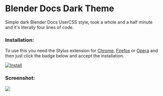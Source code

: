 # Blender Docs Dark Theme
Simple dark Blender Docs UserCSS style, took a whole and a half minute and it's literally four lines of code.

### Installation:
To use this you need the Stylus extension for [Chrome](https://chrome.google.com/webstore/detail/stylus/clngdbkpkpeebahjckkjfobafhncgmne), [Firefox](https://addons.mozilla.org/en-US/android/addon/styl-us/) or [Opera](https://addons.opera.com/es/extensions/details/stylus/) and then just click the badge below and accept the installation.

[![Install](https://img.shields.io/badge/Install%20directly%20with-Stylus-00adad.svg)](https://raw.githubusercontent.com/ikorobus/dynasty-scans-dark-theme/main/dsdt.user.css)

### Screenshot:
<img align="center" src="https://raw.githubusercontent.com/ikorobus/dynasty-scans-dark-theme/main/sample01.png"></img>
